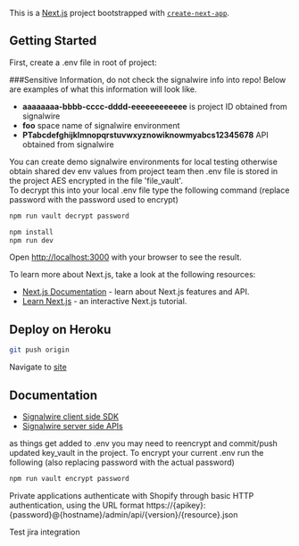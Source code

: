 This is a [Next.js](https://nextjs.org/) project bootstrapped with [`create-next-app`](https://github.com/vercel/next.js/tree/canary/packages/create-next-app).

## Getting Started

First, create a .env file in root of project:

###Sensitive Information, do not check the signalwire info into repo!  Below are examples of what this information will look like.
- **aaaaaaaa-bbbb-cccc-dddd-eeeeeeeeeeee** is project ID obtained from signalwire
- **foo** space name of signalwire environment
- **PTabcdefghijklmnopqrstuvwxyznowiknowmyabcs12345678** API obtained from signalwire 
 
You can create demo signalwire environments for local testing otherwise obtain shared dev env values from project team
then .env file is stored in the project AES encrypted in the file 'file_vault'.  
To decrypt this into your local .env file type the following command (replace password with the password used to encrypt)
```bash
npm run vault decrypt password
```


```bash
npm install
npm run dev
```

Open [http://localhost:3000](http://localhost:3000) with your browser to see the result.

To learn more about Next.js, take a look at the following resources:

- [Next.js Documentation](https://nextjs.org/docs) - learn about Next.js features and API.
- [Learn Next.js](https://nextjs.org/learn) - an interactive Next.js tutorial.


## Deploy on Heroku

```bash
git push origin
```

Navigate to [site](https://experience.aardvark.guru/)

## Documentation
- [Signalwire client side SDK](https://developer.signalwire.com/client-sdk/docs)
- [Signalwire server side APIs](https://developer.signalwire.com/apis/reference/overview)


as things get added to .env you may need to reencrypt and commit/push updated key_vault  in the project.
To encrypt your current .env run the following (also replacing password with the actual password)
```bash
npm run vault encrypt password
```

Private applications authenticate with Shopify through basic HTTP authentication, 
using the URL format https://{apikey}:{password}@{hostname}/admin/api/{version}/{resource}.json

Test jira integration